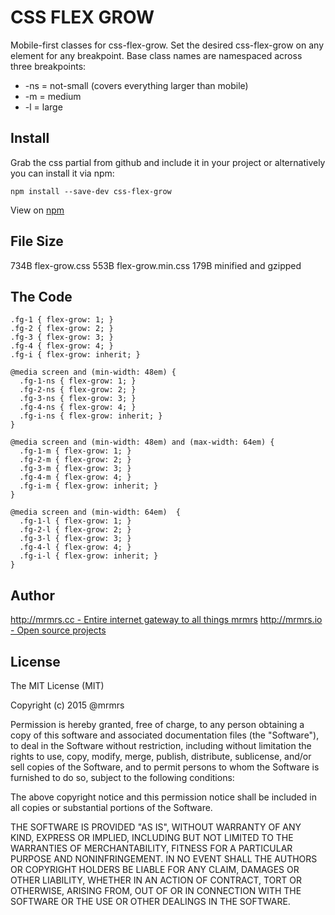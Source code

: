 # CSS FLEX GROW

  Mobile-first classes for css-flex-grow.
  Set the desired css-flex-grow on any element for any breakpoint.
  Base class names are namespaced across three breakpoints:

*  -ns = not-small (covers everything larger than mobile)
*  -m  = medium
*  -l  = large

## Install
Grab the css partial from github and include it in your project or alternatively
you can install it via npm:
```
npm install --save-dev css-flex-grow
```
View on [npm](https://www.npmjs.org/package/css-flex-grow)


## File Size

734B flex-grow.css
553B flex-grow.min.css
179B minified and gzipped

## The Code
```
.fg-1 { flex-grow: 1; }
.fg-2 { flex-grow: 2; }
.fg-3 { flex-grow: 3; }
.fg-4 { flex-grow: 4; }
.fg-i { flex-grow: inherit; }

@media screen and (min-width: 48em) {
  .fg-1-ns { flex-grow: 1; }
  .fg-2-ns { flex-grow: 2; }
  .fg-3-ns { flex-grow: 3; }
  .fg-4-ns { flex-grow: 4; }
  .fg-i-ns { flex-grow: inherit; }
}

@media screen and (min-width: 48em) and (max-width: 64em) {
  .fg-1-m { flex-grow: 1; }
  .fg-2-m { flex-grow: 2; }
  .fg-3-m { flex-grow: 3; }
  .fg-4-m { flex-grow: 4; }
  .fg-i-m { flex-grow: inherit; }
}

@media screen and (min-width: 64em)  {
  .fg-1-l { flex-grow: 1; }
  .fg-2-l { flex-grow: 2; }
  .fg-3-l { flex-grow: 3; }
  .fg-4-l { flex-grow: 4; }
  .fg-i-l { flex-grow: inherit; }
}

```

## Author

[http://mrmrs.cc - Entire internet gateway to all things mrmrs](http://mrmrs.cc)
[http://mrmrs.io - Open source projects](http://mrmrs.io)

## License

The MIT License (MIT)

Copyright (c) 2015 @mrmrs

Permission is hereby granted, free of charge, to any person obtaining a copy
of this software and associated documentation files (the "Software"), to deal
in the Software without restriction, including without limitation the rights
to use, copy, modify, merge, publish, distribute, sublicense, and/or sell
copies of the Software, and to permit persons to whom the Software is
furnished to do so, subject to the following conditions:

The above copyright notice and this permission notice shall be included in
all copies or substantial portions of the Software.

THE SOFTWARE IS PROVIDED "AS IS", WITHOUT WARRANTY OF ANY KIND, EXPRESS OR
IMPLIED, INCLUDING BUT NOT LIMITED TO THE WARRANTIES OF MERCHANTABILITY,
FITNESS FOR A PARTICULAR PURPOSE AND NONINFRINGEMENT. IN NO EVENT SHALL THE
AUTHORS OR COPYRIGHT HOLDERS BE LIABLE FOR ANY CLAIM, DAMAGES OR OTHER
LIABILITY, WHETHER IN AN ACTION OF CONTRACT, TORT OR OTHERWISE, ARISING FROM,
OUT OF OR IN CONNECTION WITH THE SOFTWARE OR THE USE OR OTHER DEALINGS IN
THE SOFTWARE.

